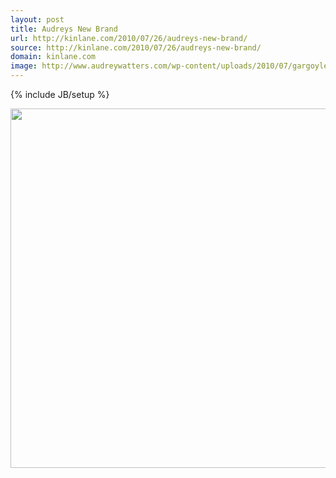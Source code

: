 ```yaml
---
layout: post
title: Audreys New Brand
url: http://kinlane.com/2010/07/26/audreys-new-brand/
source: http://kinlane.com/2010/07/26/audreys-new-brand/
domain: kinlane.com
image: http://www.audreywatters.com/wp-content/uploads/2010/07/gargoyleplaintext.jpg
---
```

{% include JB/setup %}<p><a href="http://www.audreywatters.com/" target="_blank"><img class="alignnone" title="Audrey Watters" src="http://www.audreywatters.com/wp-content/uploads/2010/07/gargoyleplaintext.jpg" alt="" width="575" /></a></p>
